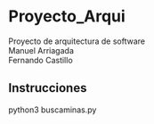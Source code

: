 # Proyecto_Arqui
Proyecto de arquitectura de software  
Manuel Arriagada  
Fernando Castillo

## Instrucciones

python3 buscaminas.py
